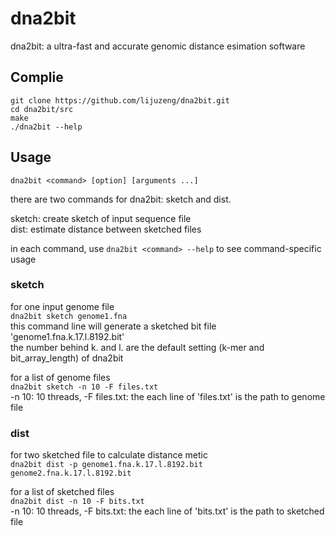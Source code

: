 # dna2bit
dna2bit: a ultra-fast and accurate genomic distance esimation software
## **Complie**
```
git clone https://github.com/lijuzeng/dna2bit.git
cd dna2bit/src
make
./dna2bit --help
```
## **Usage**
`dna2bit <command> [option] [arguments ...]`  
  
there are two commands for dna2bit: sketch and dist.   

sketch: create sketch of input sequence file  
dist: estimate distance between sketched files  
  
in each command, use `dna2bit <command> --help` to see command-specific usage
### **sketch**
for one input genome file  
`dna2bit sketch genome1.fna`  
this command line will generate a sketched bit file 'genome1.fna.k.17.l.8192.bit'  
the number behind k. and l. are the default setting (k-mer and bit_array_length) of dna2bit

for a list of genome files  
`dna2bit sketch -n 10 -F files.txt`  
-n 10: 10 threads, -F files.txt: the each line of 'files.txt' is the path to genome file  

### **dist**
for two sketched file to calculate distance metic  
`dna2bit dist -p genome1.fna.k.17.l.8192.bit genome2.fna.k.17.l.8192.bit`  

for a list of sketched files  
`dna2bit dist -n 10 -F bits.txt`  
-n 10: 10 threads, -F bits.txt: the each line of 'bits.txt' is the path to sketched file